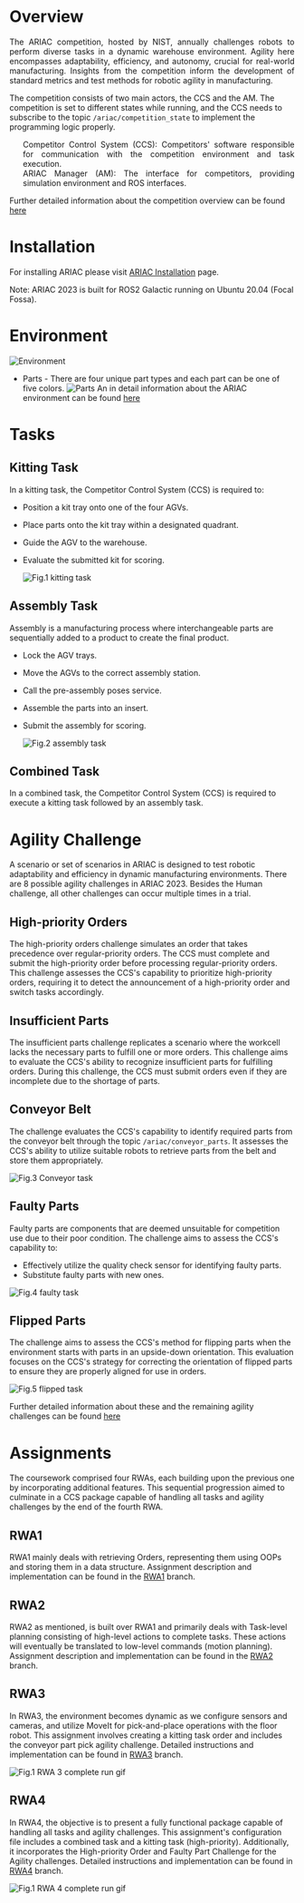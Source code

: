 
# Overview

<p align="justify">
The ARIAC competition, hosted by NIST, annually challenges robots to perform diverse tasks in a dynamic warehouse environment. Agility here encompasses adaptability, efficiency, and autonomy, crucial for real-world manufacturing. Insights from the competition inform the development of standard metrics and test methods for robotic agility in manufacturing.
</p>

The competition consists of two main actors, the CCS and the AM. The competition is set to different states while running, and the CCS needs to subscribe to the topic ```/ariac/competition_state``` to implement the programming logic properly.

<div style="text-align: justify;">
  <ul style="list-style-type: none;">
    <li>Competitor Control System (CCS): Competitors' software responsible for communication with the competition environment and task execution.</li>
    <li>ARIAC Manager (AM): The interface for competitors, providing simulation environment and ROS interfaces.</li>
  </ul>
</div>

Further detailed information about the competition overview can be found [here](https://pages.nist.gov/ARIAC_docs/en/2023.5.0/competition/overview.html)


# Installation
For installing ARIAC please visit [ARIAC Installation](https://pages.nist.gov/ARIAC_docs/en/2023.5.0/getting_started/installation.html) page.

Note: ARIAC 2023 is built for ROS2 Galactic running on Ubuntu 20.04 (Focal Fossa).

# Environment
![Environment](RWA4/imgs/environment_overview.png)
 - Parts - There are four unique part types and each part can be one of five colors.
![Parts](RWA4/imgs/parts.png)
An in detail information about the ARIAC environment can be found [here](https://pages.nist.gov/ARIAC_docs/en/2023.5.0/competition/environment.html)

# Tasks 
## Kitting Task
In a kitting task, the Competitor Control System (CCS) is required to:
- Position a kit tray onto one of the four AGVs.
- Place parts onto the kit tray within a designated quadrant.
- Guide the AGV to the warehouse.
- Evaluate the submitted kit for scoring.
  
  ![Fig.1 kitting task](RWA4/imgs/kitting.gif)

## Assembly Task
Assembly is a manufacturing process where interchangeable parts are sequentially added to a product to create the final product.
- Lock the AGV trays.
- Move the AGVs to the correct assembly station.
- Call the pre-assembly poses service.
- Assemble the parts into an insert.
- Submit the assembly for scoring.
  
   ![Fig.2 assembly task](RWA4/imgs/assembly_8x.gif)
  
## Combined Task
In a combined task, the Competitor Control System (CCS) is required to execute a kitting task followed by an assembly task.

# Agility Challenge
A scenario or set of scenarios in ARIAC is designed to test robotic adaptability and efficiency in dynamic manufacturing environments. There are 8 possible agility challenges in ARIAC 2023. Besides the Human challenge, all other challenges can occur multiple times in a trial.

## High-priority Orders
The high-priority orders challenge simulates an order that takes precedence over regular-priority orders. The CCS must complete and submit the high-priority order before processing regular-priority orders. This challenge assesses the CCS's capability to prioritize high-priority orders, requiring it to detect the announcement of a high-priority order and switch tasks accordingly.

## Insufficient Parts
The insufficient parts challenge replicates a scenario where the workcell lacks the necessary parts to fulfill one or more orders.
This challenge aims to evaluate the CCS's ability to recognize insufficient parts for fulfilling orders. During this challenge, the CCS must submit orders even if they are incomplete due to the shortage of parts.

## Conveyor Belt
The challenge evaluates the CCS's capability to identify required parts from the conveyor belt through the topic ```/ariac/conveyor_parts```. It assesses the CCS's ability to utilize suitable robots to retrieve parts from the belt and store them appropriately.

![Fig.3 Conveyor task](RWA4/imgs/conveyor_pick.gif)


## Faulty Parts
Faulty parts are components that are deemed unsuitable for competition use due to their poor condition. The challenge aims to assess the CCS's capability to: 
- Effectively utilize the quality check sensor for identifying faulty parts.
- Substitute faulty parts with new ones.

![Fig.4 faulty task](RWA4/imgs/faulty.gif)

## Flipped Parts
The challenge aims to assess the CCS's method for flipping parts when the environment starts with parts in an upside-down orientation. This evaluation focuses on the CCS's strategy for correcting the orientation of flipped parts to ensure they are properly aligned for use in orders.

![Fig.5 flipped task](RWA4/imgs/flipped.gif)

Further detailed information about these and the remaining agility challenges can be found [here](https://pages.nist.gov/ARIAC_docs/en/2023.5.0/competition/challenges.html#agility-challenges)

# Assignments

The coursework comprised four RWAs, each building upon the previous one by incorporating additional features. This sequential progression aimed to culminate in a CCS package capable of handling all tasks and agility challenges by the end of the fourth RWA.

## RWA1
RWA1 mainly deals with retrieving Orders, representing them using OOPs and storing them in a data structure. Assignment description and implementation can be found in the [RWA1](https://github.com/kirangit27/ARIAC-2023/tree/RWA1?tab=readme-ov-file) branch. 

## RWA2
RWA2 as mentioned, is built over RWA1 and primarily deals with Task-level planning consisting of high-level actions to complete tasks. These actions will
eventually be translated to low-level commands (motion planning). Assignment description and implementation can be found in the [RWA2](https://github.com/kirangit27/ARIAC-2023/tree/RWA2?tab=readme-ov-file) branch. 

## RWA3
In RWA3, the environment becomes dynamic as we configure sensors and cameras, and utilize MoveIt for pick-and-place operations with the floor robot. This assignment involves creating a kitting task order and includes the conveyor part pick agility challenge. Detailed instructions and implementation can be found in [RWA3](https://github.com/kirangit27/ARIAC-2023/tree/RWA3?tab=readme-ov-file) branch. 

![Fig.1 RWA 3 complete run gif](RWA4/imgs/rwa3_8x.gif)

## RWA4
In RWA4, the objective is to present a fully functional package capable of handling all tasks and agility challenges. This assignment's configuration file includes a combined task and a kitting task (high-priority). Additionally, it incorporates the High-priority Order and Faulty Part Challenge for the Agility challenges. Detailed instructions and implementation can be found in [RWA4](https://github.com/kirangit27/ARIAC-2023/tree/RWA4?tab=readme-ov-file) branch. 

![Fig.1 RWA 4 complete run gif](RWA4/imgs/rwa4_16x.gif)


